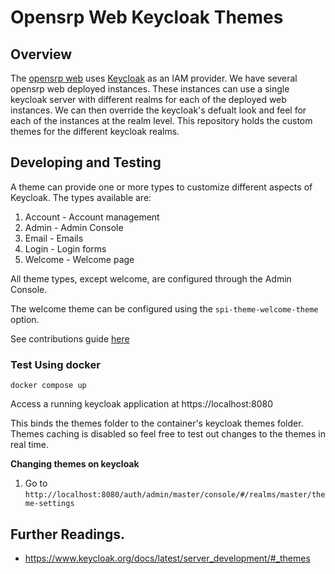 # Opensrp Web Keycloak Themes

## Overview

The [opensrp web](https://github.com/opensrp/web) uses [Keycloak](https://www.keycloak.org/) as an IAM provider. We have several opensrp web deployed instances. These instances can use a single keycloak server with different realms for each of the deployed web instances. We can then override the keycloak's defualt look and feel for each of the instances at the realm level. This repository holds the custom themes for the different keycloak realms.


## Developing and Testing 

A theme can provide one or more types to customize different aspects of Keycloak. The types available are:
    
1. Account - Account management
2. Admin - Admin Console
3. Email - Emails
4. Login - Login forms
5. Welcome - Welcome page

All theme types, except welcome, are configured through the Admin Console. 

The welcome theme can be configured using the `spi-theme-welcome-theme` option.

See contributions guide [here](./docs/contributing.md)


### Test Using docker

```
docker compose up
```

Access a running keycloak application at https://localhost:8080

This binds the themes folder to the container's keycloak themes folder. Themes caching is disabled so feel free to test out changes to the themes in real time.

**Changing themes on keycloak**

1. Go to `http://localhost:8080/auth/admin/master/console/#/realms/master/theme-settings`

## Further Readings.

- https://www.keycloak.org/docs/latest/server_development/#_themes
